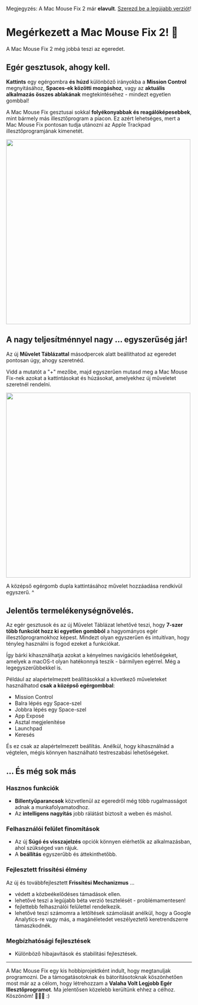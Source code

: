 Megjegyzés: A Mac Mouse Fix 2 már **elavult**. [Szerezd be a legújabb verziót](https://github.com/noah-nuebling/mac-mouse-fix/releases)!

# Megérkezett a Mac Mouse Fix 2! 🎉

A Mac Mouse Fix 2 még jobbá teszi az egeredet.

## Egér gesztusok, ahogy kell.

**Kattints** egy egérgombra **és húzd** különböző irányokba a **Mission Control** megnyitásához, **Spaces-ek közötti mozgáshoz**, vagy az **aktuális alkalmazás összes ablakának** megtekintéséhez - mindezt egyetlen gombbal!

A Mac Mouse Fix gesztusai sokkal **folyékonyabbak és reagálóképesebbek**, mint bármely más illesztőprogram a piacon.
Ez azért lehetséges, mert a Mac Mouse Fix pontosan tudja utánozni az Apple Trackpad illesztőprogramjának kimenetét.

<img width=500px src="https://user-images.githubusercontent.com/40808343/149643011-cc3311f1-af5c-453a-8206-2c6496d73d61.gif">

## A nagy teljesítménnyel nagy ... egyszerűség jár!

Az új **Művelet Táblázattal** másodpercek alatt beállíthatod az egeredet pontosan úgy, ahogy szeretnéd.

Vidd a mutatót a "+" mezőbe, majd egyszerűen mutasd meg a Mac Mouse Fix-nek azokat a kattintásokat és húzásokat, amelyekhez új műveletet szeretnél rendelni.

<img width=500px src="https://user-images.githubusercontent.com/40808343/149642392-d0e25cf9-b49b-4398-b2e9-af2e810c8594.gif">

A középső egérgomb dupla kattintásához művelet hozzáadása rendkívül egyszerű. ^

## Jelentős termelékenységnövelés.

Az egér gesztusok és az új Művelet Táblázat lehetővé teszi, hogy **7-szer több funkciót hozz ki egyetlen gombból** a hagyományos egér illesztőprogramokhoz képest. Mindezt olyan egyszerűen és intuitívan, hogy tényleg használni is fogod ezeket a funkciókat.

Így bárki kihasználhatja azokat a kényelmes navigációs lehetőségeket, amelyek a macOS-t olyan hatékonnyá teszik - bármilyen egérrel. Még a legegyszerűbbekkel is.

Például az alapértelmezett beállításokkal a következő műveleteket használhatod **csak a középső egérgombbal**:

- Mission Control
- Balra lépés egy Space-szel
- Jobbra lépés egy Space-szel
- App Exposé
- Asztal megjelenítése
- Launchpad
- Keresés

És ez csak az alapértelmezett beállítás. Anélkül, hogy kihasználnád a végtelen, mégis könnyen használható testreszabási lehetőségeket.

## ... És még sok más

### Hasznos funkciók

- **Billentyűparancsok** közvetlenül az egeredről még több rugalmasságot adnak a munkafolyamatodhoz.
- Az **intelligens nagyítás** jobb rálátást biztosít a weben és máshol.

### Felhasználói felület finomítások

- Az új **Súgó és visszajelzés** opciók könnyen elérhetők az alkalmazásban, ahol szükséged van rájuk.
- A **beállítás** egyszerűbb és áttekinthetőbb.

### Fejlesztett frissítési élmény

Az új és továbbfejlesztett **Frissítési Mechanizmus** ...

- védett a közbeékelődéses támadások ellen.
- lehetővé teszi a legújabb béta verzió tesztelését - problémamentesen!
- fejlettebb felhasználói felülettel rendelkezik.
- lehetővé teszi számomra a letöltések számolását anélkül, hogy a Google Analytics-re vagy más, a magánéletedet veszélyeztető keretrendszerre támaszkodnék.

### Megbízhatósági fejlesztések

- Különböző hibajavítások és stabilitási fejlesztések.

---

A Mac Mouse Fix egy kis hobbiprojektként indult, hogy megtanuljak programozni. De a támogatásotoknak és bátorításotoknak köszönhetően most már az a célom, hogy létrehozzam a **Valaha Volt Legjobb Egér Illesztőprogramot**. Ma jelentősen közelebb kerültünk ehhez a célhoz. Köszönöm! 🚀🚀🚀 :)